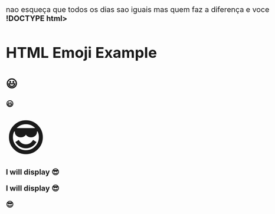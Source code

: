nao esqueça que todos os dias sao iguais mas quem faz a diferença e voce <b>!DOCTYPE html>
<html>
<body>

<h1>HTML Emoji Example</h1>

<h2>&#128515;</h2>

</body>
</html>
😃<!DOCTYPE html>
<html>
<style>
body {
  font-size: 20px;
}
</style>
<body>

<span style='font-size:100px;'>&#128526;</span>
<p>I will display &#128526;</p>
<p>I will display &#x1F60E;</p>

</body>
</html>
😎




